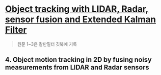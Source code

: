 # [Object tracking with LIDAR, Radar, sensor fusion and Extended Kalman Filter](http://www.coldvision.io/2017/04/15/object-tracking-with-lidar-radar-sensor-fusion-and-extended-kalman-filter/)

> 원문 1~3은 칼만필터 깃북에 기록

## 4. Object motion tracking in 2D by fusing noisy measurements from LIDAR and Radar sensors